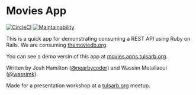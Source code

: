 # Movies App

[![CircleCI](https://circleci.com/gh/tulsarb/movies/tree/master.svg?style=svg)](https://circleci.com/gh/tulsarb/movies/tree/master) [![Maintainability](https://api.codeclimate.com/v1/badges/3cc232f2f64eb9fbe0ee/maintainability)](https://codeclimate.com/github/tulsarb/movies/maintainability)

This is a quick app for demonstrating consuming a REST API using Ruby on Rails. We are consuming [themoviedb.org](https://www.themoviedb.org). 

You can see a demo versin of this app at [movies.apps.tulsarb.org](https://movies.apps.tulsarb.org).

Written by Josh Hamilton ([@nearbycoder](https://github.com/nearbycoder)) and Wassim Metallaoui ([@wassimk](https://github.com/wassimk)).

Made for a presentation workshop at a [tulsarb.org](http://tulsarb.org) meetup.
